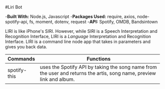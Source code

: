 #Liri Bot

-**Built With:** Node.js, Javascript
-**Packages Used:** require, axios, node-spotify-api, fs, moment, dotenv, request
-**API:** Spotify, OMDB, Bandsintown

LIRI is like iPhone's SIRI. However, while SIRI is a Speech Interpretation and Recognition Interface, LIRI is a _Language_ Interpretation and Recognition Interface. LIRI is a command line node app that takes in parameters and gives you back data.

| Commands     | Functions                                                                                                            |
| ------------ | -------------------------------------------------------------------------------------------------------------------- |
| spotify-this | uses the Spotify API by taking the song name from the user and returns the artis, song name, preview link and album. |
